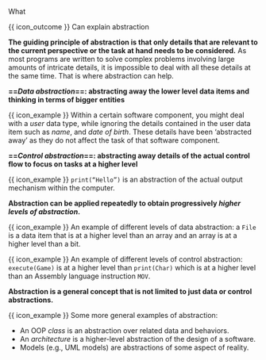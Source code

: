 <span id="title">What</span>

<span id="prereqs"></span>

<span id="outcomes">{{ icon_outcome }} Can explain abstraction</span>

<div id="body">

<box type="definition" seamless>
<include src="../../../common/definitions.md#def-abstraction" />
</box>

**The guiding principle of abstraction is that only details that are relevant to the current perspective or the task at hand needs to be considered.** As most programs are written to solve complex problems involving large amounts of intricate details, it is impossible to deal with all these details at the same time. That is where abstraction can help.

**==_Data abstraction_==: abstracting away the lower level data items and thinking in terms of bigger entities**

<box>

{{ icon_example }} Within a certain software component, you might deal with a _user_ data type, while ignoring the details contained in the user data item such as _name_, and _date of birth_. These details have been ‘abstracted away’ as they do not affect the task of that software component.

</box>

**==_Control abstraction_==: abstracting away details of the actual control flow to focus on tasks at a higher level**
 
<box>

{{ icon_example }} `print(“Hello”)` is an abstraction of the actual output mechanism within the computer.

</box>

**Abstraction can be applied repeatedly to obtain progressively _higher levels of abstraction_.**

<box>

{{ icon_example }} An example of different levels of data abstraction: a `File` is a data item that is at a higher level than an array and an array is at a higher level than a bit. 

{{ icon_example }} An example of different levels of control abstraction: `execute(Game)` is at a higher level than `print(Char)` which is at a higher level than an Assembly language instruction `MOV`.

</box>

**Abstraction is a general concept that is not limited to just data or control abstractions.**

<box>

{{ icon_example }} Some more general examples of abstraction:

* An OOP _class_ is an abstraction over related data and behaviors.
* An _architecture_ is a higher-level abstraction of the design of a software.
* Models (e.g., UML models) are abstractions of some aspect of reality.

</box>

</div>

<div id="extras">
</div>
